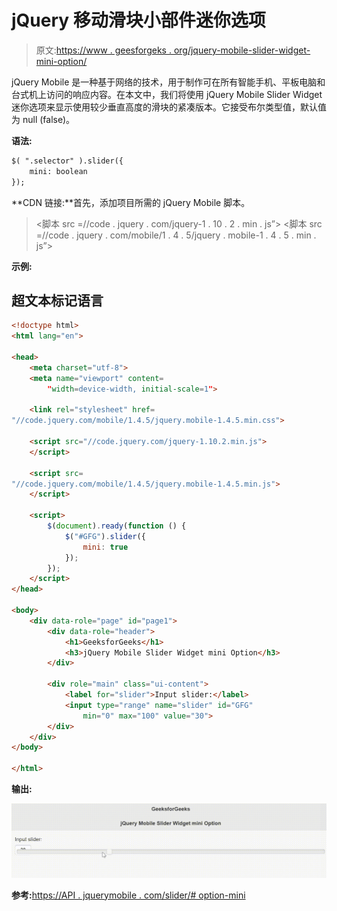 # jQuery 移动滑块小部件迷你选项

> 原文:[https://www . geesforgeks . org/jquery-mobile-slider-widget-mini-option/](https://www.geeksforgeeks.org/jquery-mobile-slider-widget-mini-option/)

jQuery Mobile 是一种基于网络的技术，用于制作可在所有智能手机、平板电脑和台式机上访问的响应内容。在本文中，我们将使用 jQuery Mobile Slider Widget 迷你选项来显示使用较少垂直高度的滑块的紧凑版本。它接受布尔类型值，默认值为 null (false)。

**语法:**

```html
$( ".selector" ).slider({
    mini: boolean
});
```

**CDN 链接:**首先，添加项目所需的 jQuery Mobile 脚本。

> <link rel="”stylesheet”" href="”//code.jquery.com/mobile/1.4.5/jquery.mobile-1.4.5.min.css”">
> <脚本 src =//code . jquery . com/jquery-1 . 10 . 2 . min . js”></脚本>
> <脚本 src =//code . jquery . com/mobile/1 . 4 . 5/jquery . mobile-1 . 4 . 5 . min . js”></脚本>

**示例:**

## 超文本标记语言

```html
<!doctype html>
<html lang="en">

<head>
    <meta charset="utf-8">
    <meta name="viewport" content=
        "width=device-width, initial-scale=1">

    <link rel="stylesheet" href=
"//code.jquery.com/mobile/1.4.5/jquery.mobile-1.4.5.min.css">

    <script src="//code.jquery.com/jquery-1.10.2.min.js">
    </script>

    <script src=
"//code.jquery.com/mobile/1.4.5/jquery.mobile-1.4.5.min.js">
    </script>

    <script>
        $(document).ready(function () {
            $("#GFG").slider({
                mini: true
            });
        });
    </script>
</head>

<body>
    <div data-role="page" id="page1">
        <div data-role="header">
            <h1>GeeksforGeeks</h1>
            <h3>jQuery Mobile Slider Widget mini Option</h3>
        </div>

        <div role="main" class="ui-content">
            <label for="slider">Input slider:</label>
            <input type="range" name="slider" id="GFG" 
                min="0" max="100" value="30">
        </div>
    </div>
</body>

</html>
```

**输出:**

![](img/ccb1769f3862e3042984722e5bf5bf09.png)

**参考:**[https://API . jquerymobile . com/slider/# option-mini](https://api.jquerymobile.com/slider/#option-mini)
